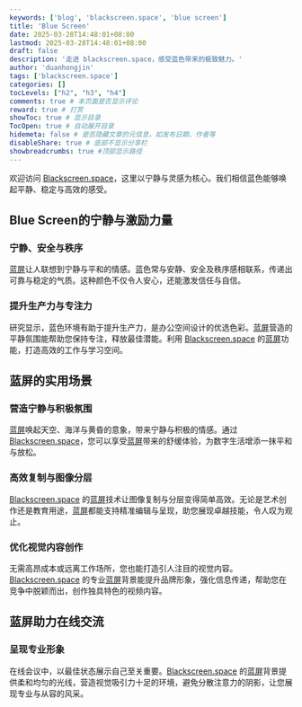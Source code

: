 ```yaml
---
keywords: ['blog', 'blackscreen.space', 'blue screen']
title: 'Blue Screen'
date: 2025-03-28T14:48:01+08:00
lastmod: 2025-03-28T14:48:01+08:00
draft: false
description: '走进 blackscreen.space，感受蓝色带来的极致魅力。'
author: 'duanhongjin'
tags: ['blackscreen.space']
categories: []
tocLevels: ["h2", "h3", "h4"]
comments: true # 本页面是否显示评论
reward: true # 打赏
showToc: true # 显示目录
TocOpen: true # 自动展开目录
hidemeta: false # 是否隐藏文章的元信息，如发布日期、作者等
disableShare: true # 底部不显示分享栏
showbreadcrumbs: true #顶部显示路径
---
```


欢迎访问 [Blackscreen.space](https://www.blackscreennow.space)，这里以宁静与灵感为核心。我们相信蓝色能够唤起平静、稳定与高效的感受。

## Blue Screen的宁静与激励力量

### 宁静、安全与秩序

[蓝屏](https://www.blackscreennow.space/blue-screen)让人联想到宁静与平和的情感。蓝色常与安静、安全及秩序感相联系，传递出可靠与稳定的气质。这种颜色不仅令人安心，还能激发信任与自信。

### 提升生产力与专注力

研究显示，蓝色环境有助于提升生产力，是办公空间设计的优选色彩。[蓝屏](https://www.blackscreennow.space/blue-screen)营造的平静氛围能帮助您保持专注，释放最佳潜能。利用 [Blackscreen.space](https://www.blackscreennow.space) 的[蓝屏](https://www.blackscreennow.space/blue-screen)功能，打造高效的工作与学习空间。

## 蓝屏的实用场景

### 营造宁静与积极氛围

[蓝屏](https://www.blackscreennow.space/blue-screen)唤起天空、海洋与黄昏的意象，带来宁静与积极的情感。通过 [Blackscreen.space](https://www.blackscreennow.space)，您可以享受[蓝屏](https://www.blackscreennow.space/blue-screen)带来的舒缓体验，为数字生活增添一抹平和与放松。

### 高效复制与图像分层

[Blackscreen.space](https://www.blackscreennow.space) 的[蓝屏](https://www.blackscreennow.space/blue-screen)技术让图像复制与分层变得简单高效。无论是艺术创作还是教育用途，[蓝屏](https://www.blackscreennow.space/blue-screen)都能支持精准编辑与呈现，助您展现卓越技能，令人叹为观止。

### 优化视觉内容创作

无需高昂成本或远离工作场所，您也能打造引人注目的视觉内容。[Blackscreen.space](https://www.blackscreennow.space) 的专业[蓝屏](https://www.blackscreennow.space/blue-screen)背景能提升品牌形象，强化信息传递，帮助您在竞争中脱颖而出，创作独具特色的视频内容。

## 蓝屏助力在线交流

### 呈现专业形象

在线会议中，以最佳状态展示自己至关重要。[Blackscreen.space](https://www.blackscreennow.space) 的[蓝屏](https://www.blackscreennow.space/blue-screen)背景提供柔和均匀的光线，营造视觉吸引力十足的环境，避免分散注意力的阴影，让您展现专业与从容的风采。
